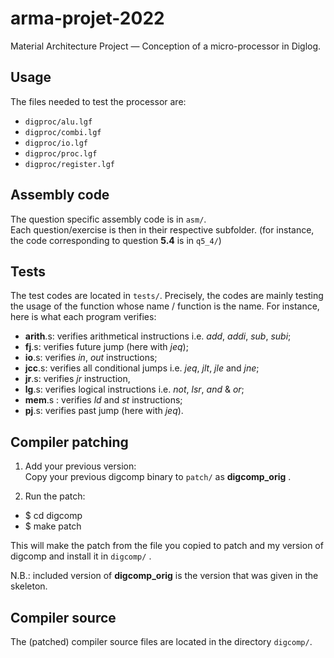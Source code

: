 # arma-projet-2022
Material Architecture Project — Conception of a micro-processor in Diglog.

## Usage
The files needed to test the processor are:
- `digproc/alu.lgf`
- `digproc/combi.lgf`
- `digproc/io.lgf`
- `digproc/proc.lgf`
- `digproc/register.lgf`

## Assembly code
The question specific assembly code is in `asm/`. <br/>
Each question/exercise is then in their respective subfolder.
(for instance, the code corresponding to question **5.4** is in `q5_4/`)

## Tests

The test codes are located in `tests/`.
Precisely, the codes are mainly testing the usage of the function whose name / function is the name.
For instance, here is what each program verifies:
- **arith**.s: verifies arithmetical instructions i.e. *add*, *addi*, *sub*, *subi*;
- **fj**.s: verifies future jump (here with *jeq*);
- **io**.s: verifies *in*, *out* instructions;
- **jcc**.s: verifies all conditional jumps i.e. *jeq*, *jlt*, *jle* and *jne*;
- **jr**.s: verifies *jr* instruction,
- **lg**.s: verifies logical instructions i.e. *not*, *lsr*, *and* & *or*;
- **mem**.s : verifies *ld* and *st* instructions;
- **pj**.s: verifies past jump (here with *jeq*).

## Compiler patching

1. Add your previous version: <br/>
Copy your previous digcomp binary to `patch/` as **digcomp_orig** .

2. Run the patch:
* $ cd digcomp <br/>
* $ make patch

This will make the patch from the file you copied to patch and my version of digcomp and install it in `digcomp/` .

N.B.: included version of **digcomp_orig** is the version that was given in the skeleton.

## Compiler source

The (patched) compiler source files are located in the directory `digcomp/`.